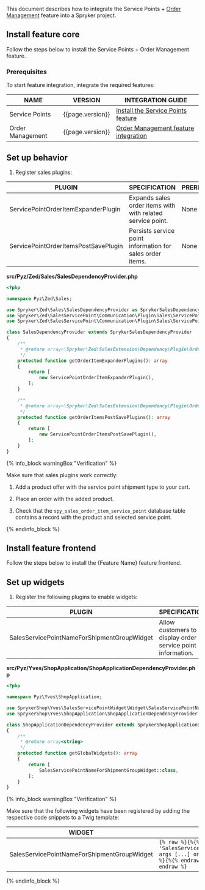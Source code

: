 

This document describes how to integrate the Service Points + [Order Management](/docs/pbc/all/order-management-system/{{page.version}}/base-shop/order-management-feature-overview/order-management-feature-overview.html) feature into a Spryker project.

## Install feature core

Follow the steps below to install the Service Points + Order Management feature.

### Prerequisites

To start feature integration, integrate the required features:

| NAME             | VERSION          | INTEGRATION GUIDE                                                                                                                                                                       |
|------------------|------------------|-----------------------------------------------------------------------------------------------------------------------------------------------------------------------------------------|
| Service Points   | {{page.version}} | [Install the Service Points feature](/docs/pbc/all/service-points/{{page.version}}/install-and-upgrade/install-the-service-points-feature.html)                                         |
| Order Management | {{page.version}} | [Order Management feature integration](/docs/pbc/all/order-management-system/{{page.version}}/base-shop/install-and-upgrade/install-features/install-the-order-management-feature.html) |

## Set up behavior

1. Register sales plugins:

| PLUGIN                                | SPECIFICATION                                              | PREREQUISITES | NAMESPACE                                                                                     |
|---------------------------------------|------------------------------------------------------------|---------------|-----------------------------------------------------------------------------------------------|
| ServicePointOrderItemExpanderPlugin   | Expands sales order items with with related service point. | None          | Spryker\Zed\SalesServicePoint\Communication\Plugin\Sales\ServicePointOrderItemExpanderPlugin  |
| ServicePointOrderItemsPostSavePlugin  | Persists service point information for sales order items.  | None          | Spryker\Zed\SalesServicePoint\Communication\Plugin\Sales\ServicePointOrderItemsPostSavePlugin |

**src/Pyz/Zed/Sales/SalesDependencyProvider.php**

```php
<?php

namespace Pyz\Zed\Sales;

use Spryker\Zed\Sales\SalesDependencyProvider as SprykerSalesDependencyProvider;
use Spryker\Zed\SalesServicePoint\Communication\Plugin\Sales\ServicePointOrderItemExpanderPlugin;
use Spryker\Zed\SalesServicePoint\Communication\Plugin\Sales\ServicePointOrderItemsPostSavePlugin;

class SalesDependencyProvider extends SprykerSalesDependencyProvider
{
    /**
     * @return array<\Spryker\Zed\SalesExtension\Dependency\Plugin\OrderItemExpanderPluginInterface>
     */
    protected function getOrderItemExpanderPlugins(): array
    {
        return [
            new ServicePointOrderItemExpanderPlugin(),
        ];
    }

    /**
     * @return array<\Spryker\Zed\SalesExtension\Dependency\Plugin\OrderItemsPostSavePluginInterface>
     */
    protected function getOrderItemsPostSavePlugins(): array
    {
        return [
            new ServicePointOrderItemsPostSavePlugin(),
        ];
    }
}
```

{% info_block warningBox "Verification" %}

Make sure that sales plugins work correctly:

1.  Add a product offer with the service point shipment type to your cart.

2.  Place an order with the added product.

3.  Check that the `spy_sales_order_item_service_point` database table contains a record with the product and selected service point.

{% endinfo_block %}

## Install feature frontend

Follow the steps below to install the {Feature Name} feature frontend.

## Set up widgets

1. Register the following plugins to enable widgets:

| PLUGIN                                      | SPECIFICATION                                               | PREREQUISITES | NAMESPACE                                       |
|---------------------------------------------|-------------------------------------------------------------|---------------|-------------------------------------------------|
| SalesServicePointNameForShipmentGroupWidget | Allow customers to display order service point information. |               | SprykerShop\Yves\SalesServicePointWidget\Widget |

**src/Pyz/Yves/ShopApplication/ShopApplicationDependencyProvider.php**

```php
<?php

namespace Pyz\Yves\ShopApplication;

use SprykerShop\Yves\SalesServicePointWidget\Widget\SalesServicePointNameForShipmentGroupWidget;
use SprykerShop\Yves\ShopApplication\ShopApplicationDependencyProvider as SprykerShopApplicationDependencyProvider;

class ShopApplicationDependencyProvider extends SprykerShopApplicationDependencyProvider
{
    /**
     * @return array<string>
     */
    protected function getGlobalWidgets(): array
    {
        return [
            SalesServicePointNameForShipmentGroupWidget::class,
        ];
    }
}
```

{% info_block warningBox "Verification" %}

Make sure that the following widgets have been registered by adding the respective code snippets to a Twig template:

| WIDGET                                      | VERIFICATION                                                                                                                                                                    |
|---------------------------------------------|---------------------------------------------------------------------------------------------------------------------------------------------------------------------------------|
| SalesServicePointNameForShipmentGroupWidget | `{% raw %}{%{% endraw %} widget 'SalesServicePointNameForShipmentGroupWidget' args [...] only {% raw %}%}{% endraw %}{% raw %}{%{% endraw %} endwidget {% raw %}%}{% endraw %}` |

{% endinfo_block %}
